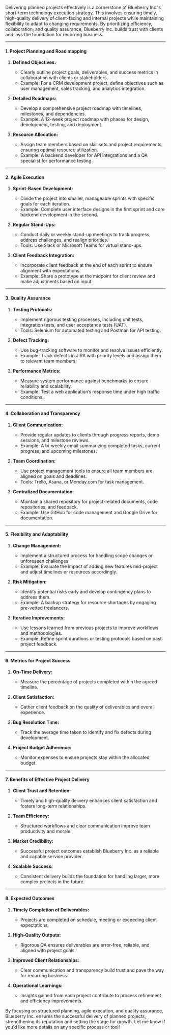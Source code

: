 
Delivering planned projects effectively is a cornerstone of Blueberry Inc.'s short-term technology execution strategy. This involves ensuring timely, high-quality delivery of client-facing and internal projects while maintaining flexibility to adapt to changing requirements. By prioritizing efficiency, collaboration, and quality assurance, Blueberry Inc. builds trust with clients and lays the foundation for recurring business.

---

#### **1. Project Planning and Road mapping**

1. **Defined Objectives:**
    
    - Clearly outline project goals, deliverables, and success metrics in collaboration with clients or stakeholders.
    - Example: For a CRM development project, define objectives such as user management, sales tracking, and analytics integration.
2. **Detailed Roadmaps:**
    
    - Develop a comprehensive project roadmap with timelines, milestones, and dependencies.
    - Example: A 12-week project roadmap with phases for design, development, testing, and deployment.
3. **Resource Allocation:**
    
    - Assign team members based on skill sets and project requirements, ensuring optimal resource utilization.
    - Example: A backend developer for API integrations and a QA specialist for performance testing.

---

#### **2. Agile Execution**

1. **Sprint-Based Development:**
    
    - Divide the project into smaller, manageable sprints with specific goals for each iteration.
    - Example: Complete user interface designs in the first sprint and core backend development in the second.
2. **Regular Stand-Ups:**
    
    - Conduct daily or weekly stand-up meetings to track progress, address challenges, and realign priorities.
    - Tools: Use Slack or Microsoft Teams for virtual stand-ups.
3. **Client Feedback Integration:**
    
    - Incorporate client feedback at the end of each sprint to ensure alignment with expectations.
    - Example: Share a prototype at the midpoint for client review and make adjustments based on input.

---

#### **3. Quality Assurance**

1. **Testing Protocols:**
    
    - Implement rigorous testing processes, including unit tests, integration tests, and user acceptance tests (UAT).
    - Tools: Selenium for automated testing and Postman for API testing.
2. **Defect Tracking:**
    
    - Use bug-tracking software to monitor and resolve issues efficiently.
    - Example: Track defects in JIRA with priority levels and assign them to relevant team members.
3. **Performance Metrics:**
    
    - Measure system performance against benchmarks to ensure reliability and scalability.
    - Example: Test a web application’s response time under high traffic conditions.

---

#### **4. Collaboration and Transparency**

1. **Client Communication:**
    
    - Provide regular updates to clients through progress reports, demo sessions, and milestone reviews.
    - Example: A bi-weekly email summarizing completed tasks, current progress, and upcoming milestones.
2. **Team Coordination:**
    
    - Use project management tools to ensure all team members are aligned on goals and deadlines.
    - Tools: Trello, Asana, or Monday.com for task management.
3. **Centralized Documentation:**
    
    - Maintain a shared repository for project-related documents, code repositories, and feedback.
    - Example: Use GitHub for code management and Google Drive for documentation.

---

#### **5. Flexibility and Adaptability**

1. **Change Management:**
    
    - Implement a structured process for handling scope changes or unforeseen challenges.
    - Example: Evaluate the impact of adding new features mid-project and adjust timelines or resources accordingly.
2. **Risk Mitigation:**
    
    - Identify potential risks early and develop contingency plans to address them.
    - Example: A backup strategy for resource shortages by engaging pre-vetted freelancers.
3. **Iterative Improvements:**
    
    - Use lessons learned from previous projects to improve workflows and methodologies.
    - Example: Refine sprint durations or testing protocols based on past project feedback.

---

#### **6. Metrics for Project Success**

1. **On-Time Delivery:**
    
    - Measure the percentage of projects completed within the agreed timeline.
2. **Client Satisfaction:**
    
    - Gather client feedback on the quality of deliverables and overall experience.
3. **Bug Resolution Time:**
    
    - Track the average time taken to identify and fix defects during development.
4. **Project Budget Adherence:**
    
    - Monitor expenses to ensure projects stay within the allocated budget.

---

#### **7. Benefits of Effective Project Delivery**

1. **Client Trust and Retention:**
    
    - Timely and high-quality delivery enhances client satisfaction and fosters long-term relationships.
2. **Team Efficiency:**
    
    - Structured workflows and clear communication improve team productivity and morale.
3. **Market Credibility:**
    
    - Successful project outcomes establish Blueberry Inc. as a reliable and capable service provider.
4. **Scalable Success:**
    
    - Consistent delivery builds the foundation for handling larger, more complex projects in the future.

---

#### **8. Expected Outcomes**

1. **Timely Completion of Deliverables:**
    
    - Projects are completed on schedule, meeting or exceeding client expectations.
2. **High-Quality Outputs:**
    
    - Rigorous QA ensures deliverables are error-free, reliable, and aligned with project goals.
3. **Improved Client Relationships:**
    
    - Clear communication and transparency build trust and pave the way for recurring business.
4. **Operational Learnings:**
    
    - Insights gained from each project contribute to process refinement and efficiency improvements.

By focusing on structured planning, agile execution, and quality assurance, Blueberry Inc. ensures the successful delivery of planned projects, strengthening its reputation and setting the stage for growth. Let me know if you'd like more details on any specific process or tool!